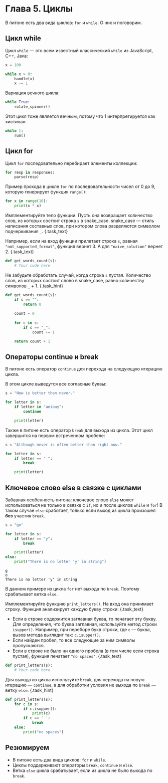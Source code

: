 # Глава 5. Циклы

В питоне есть два вида циклов: `for` и `while`. О них и поговорим.


## Цикл while
Цикл `while` — это всем известный классический `while` из JavaScript, C++, Java:

```python
x = 100

while x > 0:
    handle(x)
    x -= 1
```

Вариация вечного цикла:

```python
while True:
    rotate_spinner()
```

Этот цикл тоже является вечным, потому что 1 интерпретируется как «истина»:

```python
while 1:
    run()
```

## Цикл for
Цикл `for` последовательно перебирает элементы коллекции:

```python
for resp in responses:
    parse(resp)
```

Пример прохода в цикле `for` по последовательности чисел от 0 до 9, которую генерирует функция `range()`:

```python {.example_for_playground}
for x in range(10):
    print(x * x)
```

Имплементируйте тело функции. Пусть она возвращает количество слов, из которых состоит строка `s` в snake_case. snake_case — стиль написания составных слов, при котором слова разделяются символом подчеркивания `_`. {.task_text}

Например, если на вход функции прилетает строка `s`, равная `"not_supported_format"`, функция вернет 3. А для `"naive_solution"` вернет 2. {.task_text}

```python  {.task_source #python_chapter_0050_task_0010}
def get_words_count(s):
    # Your code here
```
Не забудьте обработать случай, когда строка `s` пустая. Количество слов, из которых состоит слово в snake_case, равно количеству символов `_` + 1. {.task_hint}
```python {.task_answer}
def get_words_count(s):
    if s == "":
        return 0
        
    count = 0
    
    for c in s:
        if c == "_":
            count += 1

    return count + 1
```

## Операторы continue и break
В питоне есть оператор `continue` для перехода на следующую итерацию цикла.

В этом цикле выведутся все согласные буквы:

```python {.example_for_playground}
s = "Now is better than never."

for letter in s:
    if letter in "aeiouy":
        continue

    print(letter)
```

Также в питоне есть оператор `break` для выхода из цикла. Этот цикл завершится на первом встреченном пробеле:

```python {.example_for_playground}
s = "Although never is often better than right now."

for letter in s:
    if letter == " ":
        break

    print(letter)
```

## Ключевое слово else в связке с циклами
Забавная особенность питона: ключевое слово `else` может использоваться не только в связке с `if`, но и после циклов `while` и `for`! В таком случае `else` сработает, только если выход из цикла произошел **без** участия `break`. 

```python {.example_for_playground}
s = "go"

for letter in s:
    if letter == "y":
        break

    print(letter)
else:
    print("There is no letter 'y' in string")
```
```
g
o
There is no letter 'y' in string
```

В данном примере из цикла `for` нет выхода по `break`. Поэтому срабатывает ветка `else`.

Имплементируйте функцию `print_letters()`. На вход она принимает строку. Функция анализирует каждую букву строки: {.task_text}
- Если в строке содержится заглавная буква, то печатает эту букву. Для определения, что буква заглавная, используйте метод строки `isupper()`. Например, при переборе букв строки, где `c` — буква, вызов метода выглядит так: `c.isupper()`.
- Если найден пробел, то все следующие за ним символы пропускаются.
- Если в строке не было ни одного пробела (в том числе если строка пустая), функция печатает `"no spaces"`.
 {.task_text}
 
```python {.task_source #python_chapter_0050_task_0020}
def print_letters(s):
    # Your code here
```
Для выхода из цикла используйте `break`, для перехода на новую итерацию — `continue`, а для обработки условия не выхода по `break` — ветку `else`. {.task_hint}
```python {.task_answer}
def print_letters(s):
    for с in s:
        if с.isupper():
            print(с)
        if с == ' ':
            break            
    else:
        print("no spaces")
```

## Резюмируем
- В питоне есть два вида циклов: `for` и `while`. 
- Циклы поддерживают операторы `break`, `continue` и `else`.
- Ветка `else` цикла срабатывает, если из цикла не было выхода по `break`.
